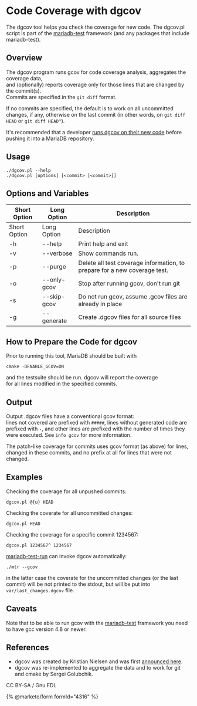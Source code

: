 # Code Coverage with dgcov

The dgcov tool helps you check the coverage for new code. The dgcov.pl script is part of the [mariadb-test](https://app.gitbook.com/s/SsmexDFPv2xG2OTyO5yV/clients-and-utilities/mariadb-test) framework (and any packages that include mariadb-test).

## Overview

The dgcov program runs gcov for code coverage analysis, aggregates the coverage data,\
and (optionally) reports coverage only for those lines that are changed by the commit(s).\
Commits are specified in the `git diff` format.

If no commits are specified, the default is to work on all uncommitted changes, if any, otherwise on the last commit (in other words, on `git diff HEAD` or `git diff HEAD^`).

It's recommended that a developer [runs dgcov on their new code](code-coverage.md) before pushing it into a MariaDB repository.

## Usage

```
./dgcov.pl --help
./dgcov.pl [options] [<commit> [<commit>]]
```

## Options and Variables

| Short Option | Long Option | Description                                                               |
| ------------ | ----------- | ------------------------------------------------------------------------- |
| Short Option | Long Option | Description                                                               |
| -h           | --help      | Print help and exit                                                       |
| -v           | --verbose   | Show commands run.                                                        |
| -p           | --purge     | Delete all test coverage information, to prepare for a new coverage test. |
| -o           | --only-gcov | Stop after running gcov, don't run git                                    |
| -s           | --skip-gcov | Do not run gcov, assume .gcov files are already in place                  |
| -g           | --generate  | Create .dgcov files for all source files                                  |

## How to Prepare the Code for dgcov

Prior to running this tool, MariaDB should be built with

```
cmake -DENABLE_GCOV=ON
```

and the testsuite should be run. dgcov will report the coverage\
for all lines modified in the specified commits.

## Output

Output .dgcov files have a conventional gcov format:\
lines not covered are prefixed with `#####`, lines without generated code are\
prefixed with `-`, and other lines are prefixed with the number of times they\
were executed. See `info gcov` for more information.

The patch-like coverage for commits uses gcov format (as above) for lines, changed in these commits, and no prefix at all for lines that were not changed.

## Examples

Checking the coverage for all unpushed commits:

```
dgcov.pl @{u} HEAD
```

Checking the coverate for all uncommitted changes:

```
dgcov.pl HEAD
```

Checking the coverage for a specific commit 1234567:

```
dgcov.pl 1234567^ 1234567
```

[mariadb-test-run](https://mariadb.com/kb/en/mariadb-test-run) can invoke dgcov automatically:

```
./mtr --gcov
```

in the latter case the coverate for the uncommitted changes (or the last commit) will be not printed to the stdout, but will be put into `var/last_changes.dgcov` file.

## Caveats

Note that to be able to run gcov with the [mariadb-test](https://app.gitbook.com/s/SsmexDFPv2xG2OTyO5yV/clients-and-utilities/mariadb-test) framework you need to have gcc version 4.8 or newer.

## References

* dgcov was created by Kristian Nielsen and was first [announced here](https://kristiannielsen.livejournal.com/1885.html).
* dgcov was re-implemented to aggregate the data and to work for git and cmake by Sergei Golubchik.

CC BY-SA / Gnu FDL

{% @marketo/form formId="4316" %}
